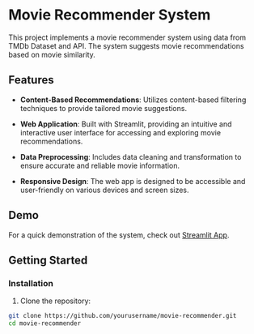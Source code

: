 # Movie Recommender System

This project implements a movie recommender system using data from TMDb Dataset and API. The system suggests movie recommendations based on movie similarity.

## Features

- **Content-Based Recommendations**: Utilizes content-based filtering techniques to provide tailored movie suggestions.

- **Web Application**: Built with Streamlit, providing an intuitive and interactive user interface for accessing and exploring movie recommendations.

- **Data Preprocessing**: Includes data cleaning and transformation to ensure accurate and reliable movie information.

- **Responsive Design**: The web app is designed to be accessible and user-friendly on various devices and screen sizes.

## Demo

For a quick demonstration of the system, check out [Streamlit App](https://movie-recommender-hasseeb.streamlit.app/).

## Getting Started

### Installation

1. Clone the repository:

```bash
git clone https://github.com/yourusername/movie-recommender.git
cd movie-recommender
